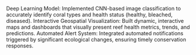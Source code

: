 Deep Learning Model:
Implemented CNN-based image classification to accurately identify coral types and health status (healthy, bleached, diseased).
Interactive Geospatial Visualization:
Built dynamic, interactive maps and dashboards that visually present reef health metrics, trends, and predictions.
Automated Alert System:
Integrated automated notifications triggered by significant ecological changes, ensuring timely conservation responses.
